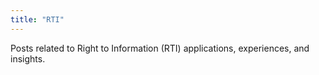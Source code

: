 ```yaml
---
title: "RTI"
---
```

Posts related to Right to Information (RTI) applications, experiences, and insights.
